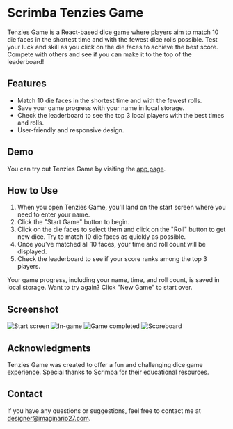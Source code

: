 # Scrimba Tenzies Game

Tenzies Game is a React-based dice game where players aim to match 10 die faces in the shortest time and with the fewest dice rolls possible. Test your luck and skill as you click on the die faces to achieve the best score. Compete with others and see if you can make it to the top of the leaderboard!

## Features
- Match 10 die faces in the shortest time and with the fewest rolls.
- Save your game progress with your name in local storage.
- Check the leaderboard to see the top 3 local players with the best times and rolls.
- User-friendly and responsive design.

## Demo
You can try out Tenzies Game by visiting the [app page](https://scrimba-password-generator-img27.netlify.app).

## How to Use
1. When you open Tenzies Game, you'll land on the start screen where you need to enter your name.
2. Click the "Start Game" button to begin.
3. Click on the die faces to select them and click on the "Roll" button to get new dice. Try to match 10 die faces as quickly as possible.
4. Once you've matched all 10 faces, your time and roll count will be displayed.
5. Check the leaderboard to see if your score ranks among the top 3 players.

Your game progress, including your name, time, and roll count, is saved in local storage.
Want to try again? Click "New Game" to start over.

## Screenshot
![Start screen](https://imaginario27.com/wp-content/uploads/2023/10/tenzies-game-start-screen.jpg)
![In-game](https://imaginario27.com/wp-content/uploads/2023/10/tenzies-game-dice.jpg)
![Game completed](https://imaginario27.com/wp-content/uploads/2023/10/tenzies-game-completed.jpg)
![Scoreboard](https://imaginario27.com/wp-content/uploads/2023/10/tenzies-game-scoreboard.jpg)

## Acknowledgments
Tenzies Game was created to offer a fun and challenging dice game experience. Special thanks to Scrimba for their educational resources.

## Contact
If you have any questions or suggestions, feel free to contact me at designer@imaginario27.com.

